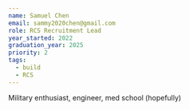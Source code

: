```yaml
---
name: Samuel Chen
email: sammy2020chen@gmail.com
role: RCS Recruitment Lead
year_started: 2022
graduation_year: 2025
priority: 2
tags:
  - build
  - RCS
---
```


Military enthusiast, engineer, med school (hopefully)